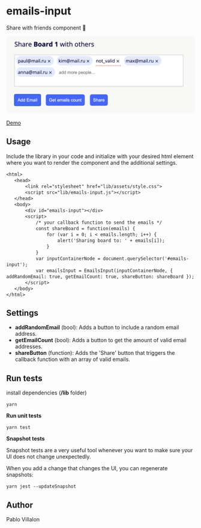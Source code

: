 # emails-input

Share with friends component 🤘

![demo](emails-input.png "emails-input Demo")

[Demo](https://pabloasc.github.io/emails-input/)

## Usage

Include the library in your code and initialize with your desired html element where you want to render the component and the additional settings.

 ```
 <html>
    <head>
        <link rel="stylesheet" href="lib/assets/style.css">
        <script src="lib/emails-input.js"></script>
    </head>
    <body>
        <div id="emails-input"></div>
        <script>
            /* your callback function to send the emails */
            const shareBoard = function(emails) {
                for (var i = 0; i < emails.length; i++) {
                    alert('Sharing board to: ' + emails[i]);
                }
            }
            var inputContainerNode = document.querySelector('#emails-input');
            var emailsInput = EmailsInput(inputContainerNode, { addRandomEmail: true, getEmailCount: true, shareButton: shareBoard });
        </script>
    </body>
</html>
```

## Settings

* **addRandomEmail** (bool): Adds a button to include a random email address.
* **getEmailCount** (bool): Adds a button to get the amount of valid email addresses.
* **shareButton** (function): Adds the 'Share' button that triggers the callback function with an array of valid emails.


## Run tests

install dependencies (**/lib** folder)

```
yarn
```

**Run unit tests**

```
yarn test
```

**Snapshot tests**

Snapshot tests are a very useful tool whenever you want to make sure your UI does not change unexpectedly.

When you add a change that changes the UI, you can regenerate snapshots:

```
yarn jest --updateSnapshot
```

## Author

Pablo Villalon
